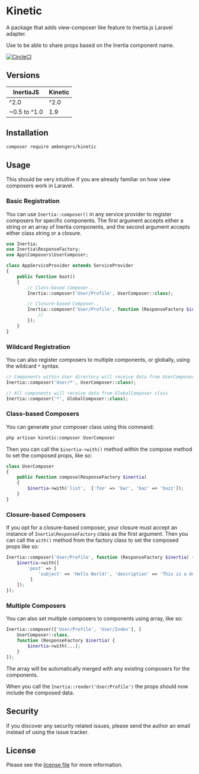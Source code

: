 # Kinetic

A package that adds view-composer like feature to Inertia.js Laravel adapter.

Use to be able to share props based on the Inertia component name.

[![CircleCI](https://circleci.com/gh/ambengers/kinetic/tree/main.svg?style=svg)](https://circleci.com/gh/ambengers/kinetic/tree/main)

## Versions

| InertiaJS    | Kinetic |
|--------------|---------|
| ^2.0         | ^2.0    |
| ~0.5 to ^1.0 | 1.9     |

## Installation

```sh
composer require ambengers/kinetic
```

## Usage

This should be very intuitive if you are already familiar on how view composers work in Laravel.

### Basic Registration

You can use `Inertia::composer()` in any service provider to register composers for specific components.
The first argument accepts either a string or an array of Inertia components, and the second argument accepts either class string or a closure.

```php
use Inertia;
use Inertia\ResponseFactory;
use App\Composers\UserComposer;

class AppServiceProvider extends ServiceProvider
{
    public function boot()
    {
        // Class-based Composer..
        Inertia::composer('User/Profile', UserComposer::class);

        // Closure-based Composer..
        Inertia::composer('User/Profile', function (ResponseFactory $inertia) {
            //
        });
    }
}
```

### Wildcard Registration

You can also register composers to multiple components, or globally, using the wildcard `*` syntax.

```php
// Components within User directory will receive data from UserComposer class
Inertia::composer('User/*', UserComposer::class);

// All components will receive data from GlobalComposer class
Inertia::composer('*', GlobalComposer::class);
```

### Class-based Composers

You can generate your composer class using this command:

```sh
php artisan kinetic:composer UserComposer
```

Then you can call the `$inertia->with()` method within the compose method to set the composed props, like so:

```php
class UserComposer
{
    public function compose(ResponseFactory $inertia)
    {
        $inertia->with('list',  ['foo' => 'bar', 'baz' => 'buzz']);
    }
}
```

### Closure-based Composers

If you opt for a closure-based composer, your closure must accept an instance of `Inertia\ResponseFactory` class as the first argument.
Then you can call the `with()` method from the factory class to set the composed props like so:

```php
Inertia::composer('User/Profile', function (ResponseFactory $inertia) {
    $inertia->with([
        'post' => [
            'subject' => 'Hello World!', 'description' => 'This is a description.'
         ]
    ]);
});
```

### Multiple Composers

You can also set multiple composers to components using array, like so:

```php
Inertia::composer(['User/Profile', 'User/Index'], [
    UserComposer::class,
    function (ResponseFactory $inertia) {
        $inertia->with(...);
    }
]);
```

The array will be automatically merged with any existing composers for the components.

When you call the `Inertia::render('User/Profile')` the props should now include the composed data.

## Security

If you discover any security related issues, please send the author an email instead of using the issue tracker.

## License

Please see the [license file](license.md) for more information.
